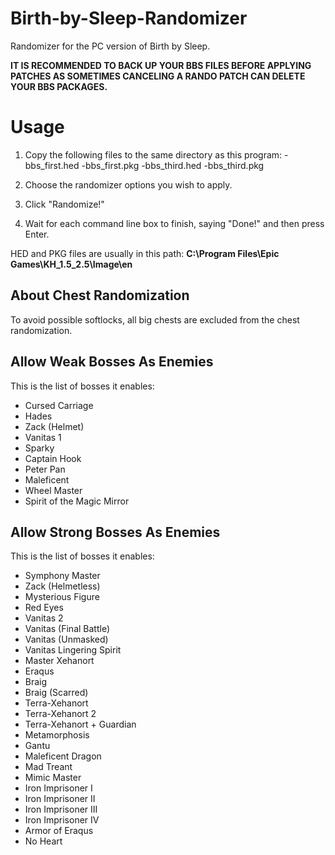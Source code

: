 # Birth-by-Sleep-Randomizer
Randomizer for the PC version of Birth by Sleep.

**IT IS RECOMMENDED TO BACK UP YOUR BBS FILES BEFORE APPLYING PATCHES AS SOMETIMES CANCELING A RANDO PATCH CAN DELETE YOUR BBS PACKAGES.**

# Usage

1. Copy the following files to the same directory as this program:
-bbs_first.hed
-bbs_first.pkg
-bbs_third.hed
-bbs_third.pkg

2. Choose the randomizer options you wish to apply.

3. Click "Randomize!"

4. Wait for each command line box to finish, saying "Done!" and then press Enter.

HED and PKG files are usually in this path: **C:\Program Files\Epic Games\KH_1.5_2.5\Image\en**

## About Chest Randomization
To avoid possible softlocks, all big chests are excluded from the chest randomization.

## Allow Weak Bosses As Enemies
This is the list of bosses it enables:
- Cursed Carriage
- Hades
- Zack (Helmet)
- Vanitas 1
- Sparky
- Captain Hook
- Peter Pan
- Maleficent
- Wheel Master
- Spirit of the Magic Mirror

## Allow Strong Bosses As Enemies
This is the list of bosses it enables:
- Symphony Master
- Zack (Helmetless)
- Mysterious Figure
- Red Eyes
- Vanitas 2
- Vanitas (Final Battle)
- Vanitas (Unmasked)
- Vanitas Lingering Spirit
- Master Xehanort
- Eraqus
- Braig
- Braig (Scarred)
- Terra-Xehanort
- Terra-Xehanort 2
- Terra-Xehanort + Guardian
- Metamorphosis
- Gantu
- Maleficent Dragon
- Mad Treant
- Mimic Master
- Iron Imprisoner I
- Iron Imprisoner II
- Iron Imprisoner III
- Iron Imprisoner IV
- Armor of Eraqus
- No Heart

